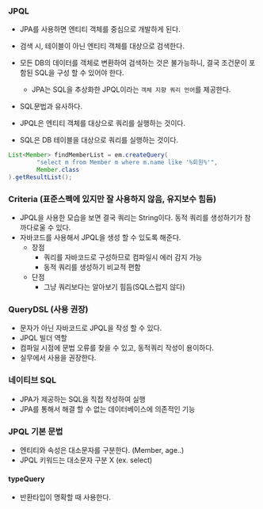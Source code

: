 ### JPQL
- JPA를 사용하면 엔티티 객체를 중심으로 개발하게 된다.
- 검색 시, 테이블이 아닌 엔티티 객체를 대상으로 검색한다.
- 모든 DB의 데이터를 객체로 변환하여 검색하는 것은 불가능하니, 결국 조건문이 포함된 SQL을 구성 할 수 있어야 한다.
    - JPA는 SQL을 추상화한 JPQL이라는 `객체 지향 쿼리 언어`를 제공한다.
- SQL문법과 유사하다.
  
- JPQL은 엔티티 객체를 대상으로 쿼리를 실행하는 것이다.
- SQL은 DB 테이블을 대상으로 쿼리를 실행하는 것이다.
```java
List<Member> findMemberList = em.createQuery(
        "select m from Member m where m.name like '%회원%'",
        Member.class
).getResultList();
```

### Criteria (표준스펙에 있지만 잘 사용하지 않음, 유지보수 힘듬)
- JPQL을 사용한 모습을 보면 결국 쿼리는 String이다. 동적 쿼리를 생성하기가 참 까다로울 수 있다.
- 자바코드를 사용해서 JPQL을 생성 할 수 있도록 해준다.
    - 장점
        - 쿼리를 자바코드로 구성하므로 컴파일시 에러 감지 가능
        - 동적 쿼리를 생성하기 비교적 편함
    - 단점
        - 그냥 쿼리보다는 알아보기 힘듬(SQL스럽지 않다)

### QueryDSL (사용 권장)
- 문자가 아닌 자바코드로 JPQL을 작성 할 수 있다.
- JPQL 빌더 역할
- 컴파일 시점에 문법 오류를 찾을 수 있고, 동적쿼리 작성이 용이하다.
- 실무에서 사용을 권장한다.


### 네이티브 SQL
- JPA가 제공하는 SQL을 직접 작성하여 실행
- JPA를 통해서 해결 할 수 없는 데이터베이스에 의존적인 기능


### JPQL 기본 문법
- 엔티티와 속성은 대소문자를 구분한다. (Member, age..)
- JPQL 키워드는 대소문자 구분 X (ex. select)

#### typeQuery
- 반환타입이 명확할 때 사용한다.